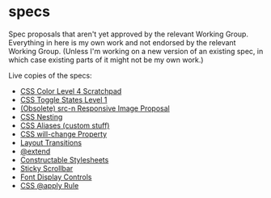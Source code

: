 specs
=====

Spec proposals that aren't yet approved by the relevant Working Group.  Everything in here is my own work and not endorsed by the relevant Working Group.  (Unless I'm working on a new version of an existing spec, in which case existing parts of it might not be my own work.)

Live copies of the specs:

* [CSS Color Level 4 Scratchpad](http://tabatkins.github.io/specs/css-color/)
* [CSS Toggle States Level 1](http://tabatkins.github.io/specs/css-toggle-states/)
* [(Obsolete) src-n Responsive Image Proposal](http://tabatkins.github.io/specs/respimg/)
* [CSS Nesting](http://tabatkins.github.io/specs/css-nesting/)
* [CSS Aliases (custom stuff)](http://tabatkins.github.io/specs/css-aliases)
* [CSS will-change Property](http://tabatkins.github.io/specs/css-will-change)
* [Layout Transitions](http://tabatkins.github.io/specs/layout-transitions)
* [@extend](http://tabatkins.github.io/specs/css-extend-rule)
* [Constructable Stylesheets](http://tabatkins.github.io/specs/construct-stylesheets)
* [Sticky Scrollbar](http://tabatkins.github.io/specs/css-sticky-scrollbars)
* [Font Display Controls](http://tabatkins.github.io/specs/css-font-display)
* [CSS @apply Rule](http://tabatkins.github.io/specs/css-apply-rule)

